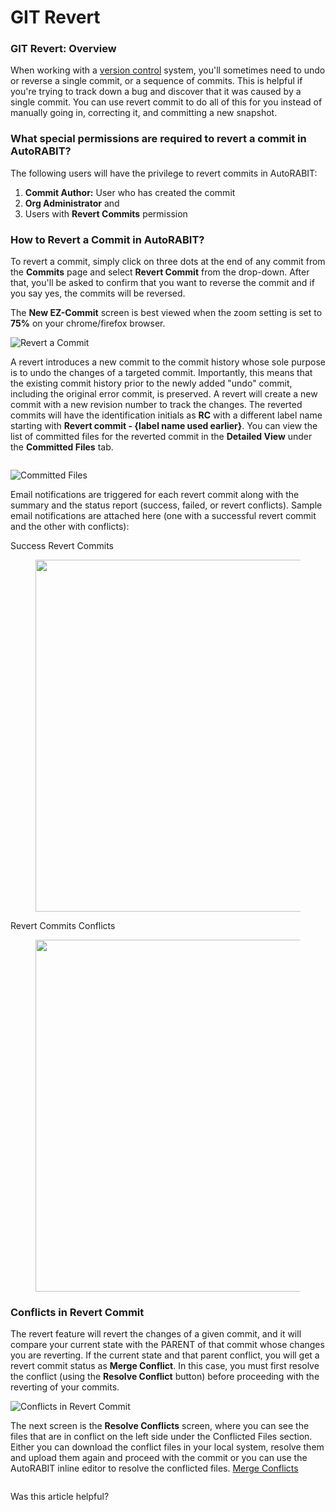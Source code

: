 # GIT Revert

### GIT Revert: Overview <a href="#git-revert-overview" id="git-revert-overview"></a>

When working with a [version control](https://www.autorabit.com/blog/do-i-really-need-salesforce-version-control/) system, you'll sometimes need to undo or reverse a single commit, or a sequence of commits. This is helpful if you're trying to track down a bug and discover that it was caused by a single commit. You can use revert commit to do all of this for you instead of manually going in, correcting it, and committing a new snapshot.

### What special permissions are required to revert a commit in AutoRABIT? <a href="#what-special-permissions-are-required-to-revert-a-commit-in-autorabit" id="what-special-permissions-are-required-to-revert-a-commit-in-autorabit"></a>

The following users will have the privilege to revert commits in AutoRABIT:&#x20;

1. **Commit Author:** User who has created the commit&#x20;
2. **Org Administrator** and&#x20;
3. Users with **Revert Commits** permission

### How to Revert a Commit in AutoRABIT? <a href="#how-to-revert-a-commit-in-autorabit" id="how-to-revert-a-commit-in-autorabit"></a>

To revert a commit, simply click on three dots at the end of any commit from the **Commits** page and select **Revert Commit** from the drop-down. After that, you'll be asked to confirm that you want to reverse the commit and if you say yes, the commits will be reversed.

The **New EZ-Commit** screen is best viewed when the zoom setting is set to **75%** on your chrome/firefox browser.

![Revert a Commit](https://cdn.document360.io/8711f4e7-c040-4616-aac9-d947f87e4619/Images/Documentation/image-1621276290272.png)

A revert introduces a new commit to the commit history whose sole purpose is to undo the changes of a targeted commit. Importantly, this means that the existing commit history prior to the newly added "undo" commit, including the original error commit, is preserved. A revert will create a new commit with a new revision number to track the changes. The reverted commits will have the identification initials as **RC** with a different label name starting with **Revert commit - {label name used earlier}**. You can view the list of committed files for the reverted commit in the **Detailed View** under the **Committed Files** tab.

<figure><img src="https://cdn.document360.io/8711f4e7-c040-4616-aac9-d947f87e4619/Images/Documentation/image-1621277415239.png" alt=""><figcaption></figcaption></figure>

![Committed Files](https://cdn.document360.io/8711f4e7-c040-4616-aac9-d947f87e4619/Images/Documentation/image-1621277514973.png)

Email notifications are triggered for each revert commit along with the summary and the status report (success, failed, or revert conflicts). Sample email notifications are attached here (one with a successful revert commit and the other with conflicts):

Success Revert Commits

<figure><img src="https://cdn.document360.io/8711f4e7-c040-4616-aac9-d947f87e4619/Images/Documentation/image-1621279367911.png" alt="" width="563"><figcaption></figcaption></figure>

Revert Commits Conflicts

<figure><img src="https://cdn.document360.io/8711f4e7-c040-4616-aac9-d947f87e4619/Images/Documentation/image-1621279653156.png" alt="" width="563"><figcaption></figcaption></figure>

### Conflicts in Revert Commit <a href="#conflicts-in-revert-commit" id="conflicts-in-revert-commit"></a>

The revert feature will revert the changes of a given commit, and it will compare your current state with the PARENT of that commit whose changes you are reverting. If the current state and that parent conflict, you will get a revert commit status as **Merge Conflict**. In this case, you must first resolve the conflict (using the **Resolve Conflict** button) before proceeding with the reverting of your commits.

![Conflicts in Revert Commit](https://cdn.document360.io/8711f4e7-c040-4616-aac9-d947f87e4619/Images/Documentation/image-1621278710086.png)

The next screen is the **Resolve Conflicts** screen, where you can see the files that are in conflict on the left side under the Conflicted Files section. Either you can download the conflict files in your local system, resolve them and upload them again and proceed with the commit or you can use the AutoRABIT inline editor to resolve the conflicted files. [Merge Conflicts](ez-merge/merge-conflicts.md)

<figure><img src="https://cdn.document360.io/8711f4e7-c040-4616-aac9-d947f87e4619/Images/Documentation/image-1621279032562.png" alt=""><figcaption></figcaption></figure>

Was this article helpful?
